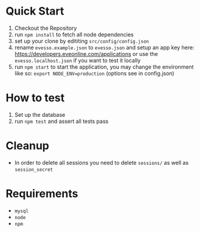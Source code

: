 

# Quick Start

1. Checkout the Repository
2. run `npm install` to fetch all node dependencies
3. set up your clone by edititing `src/config/config.json`
4. rename `evesso.example.json` to `evesso.json` and setup an app key here: https://developers.eveonline.com/applications or use the `evesso.localhost.json` if you want to test it locally
5. run `npm start` to start the application, you may change the environment like so: `export NODE_ENV=production` (options see in config.json)

# How to test
1. Set up the database
3. run `npm test` and assert all tests pass

# Cleanup
- In order to delete all sessions you need to delete `sessions/` as well as `session_secret`

# Requirements
- `mysql`
- `node`
- `npm`
